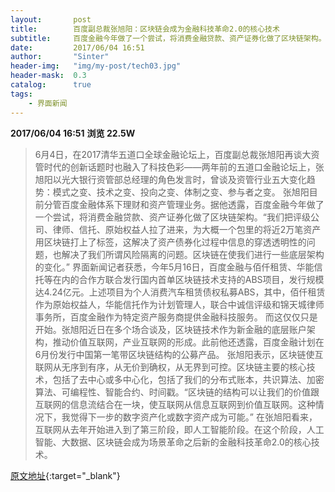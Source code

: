 ```yaml
---
layout:       post
title:        百度副总裁张旭阳：区块链会成为金融科技革命2.0的核心技术
subtitle:     百度金融今年做了一个尝试，将消费金融贷款、资产证券化做了区块链架构。
date:         2017/06/04 16:51
author:       "Sinter"
header-img:   "img/my-post/tech03.jpg"
header-mask:  0.3
catalog:      true
tags:
    - 界面新闻
---
```


**2017/06/04 16:51**  **浏览 22.5W**

> 6月4日，在2017清华五道口全球金融论坛上，百度副总裁张旭阳再谈大资管时代的创新话题时也融入了科技色彩——两年前的五道口金融论坛上，张旭阳以光大银行资管部总经理的角色发言时，曾谈及资管行业五大变化趋势：模式之变、技术之变、投向之变、体制之变、参与者之变。
张旭阳目前分管百度金融体系下理财和资产管理业务。据他透露，百度金融今年做了一个尝试，将消费金融贷款、资产证券化做了区块链架构。“我们把评级公司、律师、信托、原始权益人拉了进来，为大概一个包里的将近2万笔资产用区块链打上了标签，这解决了资产债券化过程中信息的穿透透明性的问题，也解决了我们所谓风险隔离的问题。区块链在使我们进行一些底层架构的变化。”
界面新闻记者获悉，今年5月16日，百度金融与佰仟租赁、华能信托等在内的合作方联合发行国内首单区块链技术支持的ABS项目，发行规模达4.24亿元。上述项目为个人消费汽车租赁债权私募ABS，其中，佰仟租赁作为原始权益人，华能信托作为计划管理人，联合中诚信评级和锦天城律师事务所，百度金融作为特定资产服务商提供金融科技服务。
而这仅仅只是开始。张旭阳近日在多个场合谈及，区块链技术作为新金融的底层账户架构，推动价值互联网，产业互联网的形成。此前他还透露，百度金融计划在6月份发行中国第一笔带区块链结构的公募产品。
张旭阳表示，区块链使互联网从无序到有序，从无价到确权，从无界到可控。区块链主要的核心技术，包括了去中心或多中心化，包括了我们的分布式账本，共识算法、加密算法、可编程性、智能合约、时间戳。“区块链的结构可以让我们的价值跟互联网的信息流结合在一块，使互联网从信息互联网到价值互联网。这种情况下，我觉得下一步的数字资产化或数字资产成为可能。”
在张旭阳看来，互联网从去年开始进入到了第三阶段，即人工智能阶段。在这个阶段，人工智能、大数据、区块链会成为场景革命之后新的金融科技革命2.0的核心技术。


[原文地址](http://www.jiemian.com/article/1369794.html){:target="_blank"}


